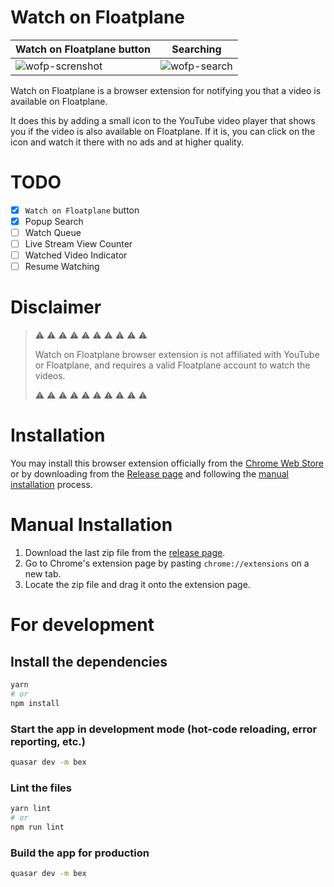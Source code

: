 # Watch on Floatplane

| Watch on Floatplane button | Searching |
| --- | --- |
| ![wofp-screnshot](https://user-images.githubusercontent.com/26142675/228764977-f9b0f09d-7aaf-4c09-ac95-5578ebfd00b9.jpg) | ![wofp-search](https://user-images.githubusercontent.com/26142675/228764031-614c1fc3-1cb1-445c-8ed7-1c8e067e38c3.jpg) |


Watch on Floatplane is a browser extension for notifying you that a video is available on Floatplane.

It does this by adding a small icon to the YouTube video player that shows you if the video is also available on Floatplane. If it is, you can click on the icon and watch it there with no ads and at higher quality.

# TODO
- [x] `Watch on Floatplane` button
- [x] Popup Search
- [ ] Watch Queue
- [ ] Live Stream View Counter
- [ ] Watched Video Indicator
- [ ] Resume Watching

# Disclaimer

> ⚠ ⚠ ⚠ ⚠ ⚠ ⚠ ⚠ ⚠ ⚠ ⚠
>
> Watch on Floatplane browser extension is not affiliated with YouTube or Floatplane, and requires a valid Floatplane account to watch the videos.
>
> ⚠ ⚠ ⚠ ⚠ ⚠ ⚠ ⚠ ⚠ ⚠ ⚠


# Installation

You may install this browser extension officially from the [Chrome Web Store](https://chrome.google.com/webstore/detail/watch-on-floatplane/pnndepepinedmjikpjnpibfldojmoapa) or by downloading from the [Release page](https://github.com/captainjapeng/watch-on-floatplane/releases) and following the [manual installation](https://github.com/captainjapeng/watch-on-floatplane/edit/master/README.md#manual-installation) process.


# Manual Installation

1. Download the last zip file from the [release page](https://github.com/captainjapeng/watch-on-floatplane/releases).
2. Go to Chrome's extension page by pasting `chrome://extensions` on a new tab.
3. Locate the zip file and drag it onto the extension page.


# For development

## Install the dependencies
```bash
yarn
# or
npm install
```

### Start the app in development mode (hot-code reloading, error reporting, etc.)
```bash
quasar dev -m bex
```

### Lint the files
```bash
yarn lint
# or
npm run lint
```

### Build the app for production
```bash
quasar dev -m bex
```
